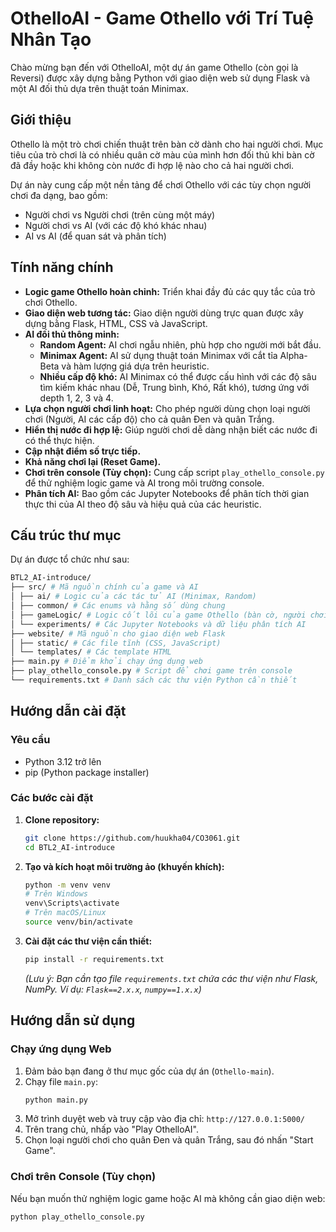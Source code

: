 # OthelloAI - Game Othello với Trí Tuệ Nhân Tạo

Chào mừng bạn đến với OthelloAI, một dự án game Othello (còn gọi là Reversi) được xây dựng bằng Python với giao diện web sử dụng Flask và một AI đối thủ dựa trên thuật toán Minimax.

## Giới thiệu

Othello là một trò chơi chiến thuật trên bàn cờ dành cho hai người chơi. Mục tiêu của trò chơi là có nhiều quân cờ màu của mình hơn đối thủ khi bàn cờ đã đầy hoặc khi không còn nước đi hợp lệ nào cho cả hai người chơi.

Dự án này cung cấp một nền tảng để chơi Othello với các tùy chọn người chơi đa dạng, bao gồm:
*   Người chơi vs Người chơi (trên cùng một máy)
*   Người chơi vs AI (với các độ khó khác nhau)
*   AI vs AI (để quan sát và phân tích)

## Tính năng chính

*   **Logic game Othello hoàn chỉnh:** Triển khai đầy đủ các quy tắc của trò chơi Othello.
*   **Giao diện web tương tác:** Giao diện người dùng trực quan được xây dựng bằng Flask, HTML, CSS và JavaScript.
*   **AI đối thủ thông minh:**
    *   **Random Agent:** AI chơi ngẫu nhiên, phù hợp cho người mới bắt đầu.
    *   **Minimax Agent:** AI sử dụng thuật toán Minimax với cắt tỉa Alpha-Beta và hàm lượng giá dựa trên heuristic.
    *   **Nhiều cấp độ khó:** AI Minimax có thể được cấu hình với các độ sâu tìm kiếm khác nhau (Dễ, Trung bình, Khó, Rất khó), tương ứng với depth 1, 2, 3 và 4.
*   **Lựa chọn người chơi linh hoạt:** Cho phép người dùng chọn loại người chơi (Người, AI các cấp độ) cho cả quân Đen và quân Trắng.
*   **Hiển thị nước đi hợp lệ:** Giúp người chơi dễ dàng nhận biết các nước đi có thể thực hiện.
*   **Cập nhật điểm số trực tiếp.**
*   **Khả năng chơi lại (Reset Game).**
*   **Chơi trên console (Tùy chọn):** Cung cấp script `play_othello_console.py` để thử nghiệm logic game và AI trong môi trường console.
*   **Phân tích AI:** Bao gồm các Jupyter Notebooks để phân tích thời gian thực thi của AI theo độ sâu và hiệu quả của các heuristic.

## Cấu trúc thư mục

Dự án được tổ chức như sau:
```bash
BTL2_AI-introduce/
├── src/ # Mã nguồn chính của game và AI
│ ├── ai/ # Logic của các tác tử AI (Minimax, Random)
│ ├── common/ # Các enums và hằng số dùng chung
│ ├── gameLogic/ # Logic cốt lõi của game Othello (bàn cờ, người chơi, luật chơi)
│ └── experiments/ # Các Jupyter Notebooks và dữ liệu phân tích AI
├── website/ # Mã nguồn cho giao diện web Flask
│ ├── static/ # Các file tĩnh (CSS, JavaScript)
│ └── templates/ # Các template HTML
├── main.py # Điểm khởi chạy ứng dụng web
├── play_othello_console.py # Script để chơi game trên console
└── requirements.txt # Danh sách các thư viện Python cần thiết
```

## Hướng dẫn cài đặt

### Yêu cầu

*   Python 3.12 trở lên
*   pip (Python package installer)

### Các bước cài đặt

1.  **Clone repository:**
    ```bash
    git clone https://github.com/huukha04/CO3061.git
    cd BTL2_AI-introduce
    ```

2.  **Tạo và kích hoạt môi trường ảo (khuyến khích):**
    ```bash
    python -m venv venv
    # Trên Windows
    venv\Scripts\activate
    # Trên macOS/Linux
    source venv/bin/activate
    ```

3.  **Cài đặt các thư viện cần thiết:**
    ```bash
    pip install -r requirements.txt
    ```
    *(Lưu ý: Bạn cần tạo file `requirements.txt` chứa các thư viện như Flask, NumPy. Ví dụ: `Flask==2.x.x`, `numpy==1.x.x`)*

## Hướng dẫn sử dụng

### Chạy ứng dụng Web

1.  Đảm bảo bạn đang ở thư mục gốc của dự án (`Othello-main`).
2.  Chạy file `main.py`:
    ```bash
    python main.py
    ```
3.  Mở trình duyệt web và truy cập vào địa chỉ: `http://127.0.0.1:5000/`
4.  Trên trang chủ, nhấp vào "Play OthelloAI".
5.  Chọn loại người chơi cho quân Đen và quân Trắng, sau đó nhấn "Start Game".

### Chơi trên Console (Tùy chọn)

Nếu bạn muốn thử nghiệm logic game hoặc AI mà không cần giao diện web:
```bash
python play_othello_console.py